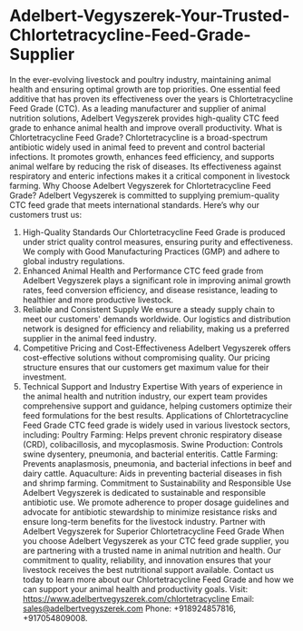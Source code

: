 # Adelbert-Vegyszerek-Your-Trusted-Chlortetracycline-Feed-Grade-Supplier
In the ever-evolving livestock and poultry industry, maintaining animal health and ensuring optimal growth are top priorities. One essential feed additive that has proven its effectiveness over the years is Chlortetracycline Feed Grade (CTC). As a leading manufacturer and supplier of animal nutrition solutions, Adelbert Vegyszerek provides high-quality CTC feed grade to enhance animal health and improve overall productivity.
What is Chlortetracycline Feed Grade?
Chlortetracycline is a broad-spectrum antibiotic widely used in animal feed to prevent and control bacterial infections. It promotes growth, enhances feed efficiency, and supports animal welfare by reducing the risk of diseases. Its effectiveness against respiratory and enteric infections makes it a critical component in livestock farming.
Why Choose Adelbert Vegyszerek for Chlortetracycline Feed Grade?
Adelbert Vegyszerek is committed to supplying premium-quality CTC feed grade that meets international standards. Here’s why our customers trust us:
1. High-Quality Standards
Our Chlortetracycline Feed Grade is produced under strict quality control measures, ensuring purity and effectiveness. We comply with Good Manufacturing Practices (GMP) and adhere to global industry regulations.
2. Enhanced Animal Health and Performance
CTC feed grade from Adelbert Vegyszerek plays a significant role in improving animal growth rates, feed conversion efficiency, and disease resistance, leading to healthier and more productive livestock.
3. Reliable and Consistent Supply
We ensure a steady supply chain to meet our customers' demands worldwide. Our logistics and distribution network is designed for efficiency and reliability, making us a preferred supplier in the animal feed industry.
4. Competitive Pricing and Cost-Effectiveness
Adelbert Vegyszerek offers cost-effective solutions without compromising quality. Our pricing structure ensures that our customers get maximum value for their investment.
5. Technical Support and Industry Expertise
With years of experience in the animal health and nutrition industry, our expert team provides comprehensive support and guidance, helping customers optimize their feed formulations for the best results.
Applications of Chlortetracycline Feed Grade
CTC feed grade is widely used in various livestock sectors, including:
Poultry Farming: Helps prevent chronic respiratory disease (CRD), colibacillosis, and mycoplasmosis.
Swine Production: Controls swine dysentery, pneumonia, and bacterial enteritis.
Cattle Farming: Prevents anaplasmosis, pneumonia, and bacterial infections in beef and dairy cattle.
Aquaculture: Aids in preventing bacterial diseases in fish and shrimp farming.
Commitment to Sustainability and Responsible Use
Adelbert Vegyszerek is dedicated to sustainable and responsible antibiotic use. We promote adherence to proper dosage guidelines and advocate for antibiotic stewardship to minimize resistance risks and ensure long-term benefits for the livestock industry.
Partner with Adelbert Vegyszerek for Superior Chlortetracycline Feed Grade
When you choose Adelbert Vegyszerek as your CTC feed grade supplier, you are partnering with a trusted name in animal nutrition and health. Our commitment to quality, reliability, and innovation ensures that your livestock receives the best nutritional support available.
Contact us today to learn more about our Chlortetracycline Feed Grade and how we can support your animal health and productivity goals.
Visit: https://www.adelbertvegyszerek.com/chlortetracycline 
Email: sales@adelbertvegyszerek.com 
Phone: +918924857816, +917054809008.
